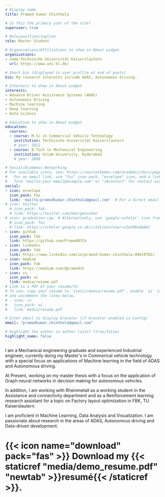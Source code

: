 ```yaml
---
# Display name
title: Pramod kumar Chinthala

# Is this the primary user of the site?
superuser: true

# Role/position/tagline
role: Master Student

# Organizations/Affiliations to show in About widget
organizations:
- name:Technische Universität Kaiserslautern
  url: https://www.uni-kl.de/

# Short bio (displayed in user profile at end of posts)
bio: My research interests include ADAS, Autonomous driving.

# Interests to show in About widget
interests:
- Advance Driver Assistance Systems (ADAS)
- Autonomous Driving
- Machine learning
- Deep learning
- Data science

# Education to show in About widget
education:
  courses:
  - course: M.Sc in Commercial Vehicle Technology
    institution: Technische Universität Kaiserslautern
    # year: 2012
  - course: B.Tech in Mechanical Engineering
    institution: Gitam University, Hyderabad
    # year: 2009

# Social/Academic Networking
# For available icons, see: https://sourcethemes.com/academic/docs/page-builder/#icons
#   For an email link, use "fas" icon pack, "envelope" icon, and a link in the
#   form "mailto:your-email@example.com" or "/#contact" for contact widget.
social:
- icon: envelope
  icon_pack: fas
  link: 'mailto:pramodkumar.chinthala@gmail.com'  # For a direct email link, use "mailto:test@example.org".
# icon: twitter
  # icon_pack: fab
  # link: https://twitter.com/GeorgeCushen
# icon: graduation-cap  # Alternatively, use `google-scholar` icon from `ai` icon pack
  # icon_pack: fas
  # link: https://scholar.google.co.uk/citations?user=sIwtMXoAAAAJ
- icon: github
  icon_pack: fab
  link: https://github.com/Pramod07Ch
- icon: linkedin
  icon_pack: fab
  link: https://www.linkedin.com/in/pramod-kumar-chinthala-89619782/
- icon: medium
  icon_pack: fab
  link: https://medium.com/@pramodch
- icon: cv
  icon_pack: ai
  link: media/resume.pdf
# Link to a PDF of your resume/CV.
# To use: copy your resume to `static/media/resume.pdf`, enable `ai` icons in `params.toml`, 
# and uncomment the lines below.
# - icon: cv
#   icon_pack: ai
#   link: media/resume.pdf

# Enter email to display Gravatar (if Gravatar enabled in Config)
email: "pramodkumar.chinthala@gmail.com"

# Highlight the author in author lists? (true/false)
highlight_name: false
---
```


I am a Mechanical engineering graduate and experienced Industrial engineer, currently doing my Master's in Commerical vehicle technology with a special focus on applications of Machine learning in the field of ADAS and Autonomous driving.

At Present, working on my master thesis with a focus on the application of Graph neural networks in decision making for autonomous vehicles. 

In addition, I am working with Rheinmetall as a working student in the Assistance and connectivity department and as a Reinforcement learning research assistant for a topic on Factory layout optimization in FBK, TU Kaiserslautern.

I am proficient in Machine Learning, Data Analysis and Visualization. I am passionate about research in the areas of ADAS, Autonomous driving and Data-driven development. 
# {{< icon name="download" pack="fas" >}} Download my {{< staticref "media/demo_resume.pdf" "newtab" >}}resumé{{< /staticref >}}.

